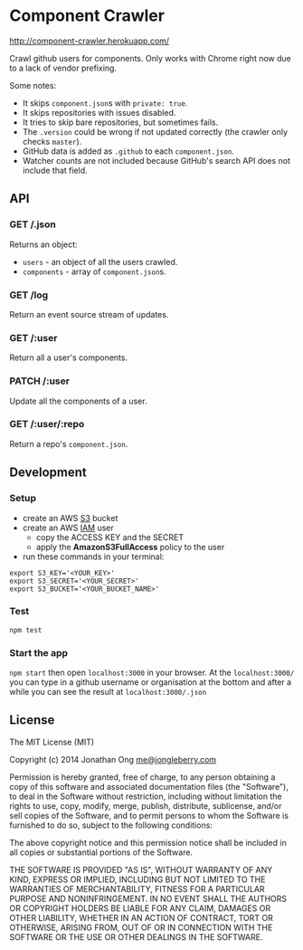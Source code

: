 # Component Crawler

http://component-crawler.herokuapp.com/

Crawl github users for components. Only works with Chrome right now due to a lack of vendor prefixing.

Some notes:

- It skips `component.json`s with `private: true`.
- It skips repositories with issues disabled.
- It tries to skip bare repositories, but sometimes fails.
- The `.version` could be wrong if not updated correctly (the crawler only checks `master`).
- GitHub data is added as `.github` to each `component.json`.
- Watcher counts are not included because GitHub's search API does not include that field.

## API

### GET /.json

Returns an object:

- `users` - an object of all the users crawled.
- `components` - array of `component.json`s.

### GET /log

Return an event source stream of updates.

### GET /:user

Return all a user's components.

### PATCH /:user

Update all the components of a user.

### GET /:user/:repo

Return a repo's `component.json`.


## Development

### Setup

- create an AWS [S3](http://aws.amazon.com/en/s3/) bucket
- create an AWS [IAM](http://aws.amazon.com/en/iam/) user 
  - copy the ACCESS KEY and the SECRET
  - apply the __AmazonS3FullAccess__ policy to the user
- run these commands in your terminal:

```
export S3_KEY='<YOUR_KEY>'
export S3_SECRET='<YOUR_SECRET>'
export S3_BUCKET='<YOUR_BUCKET_NAME>'
```

### Test

`npm test`

### Start the app

`npm start` then open `localhost:3000` in your browser.
At the `localhost:3000/` you can type in a github username or organisation at the bottom and
after a while you can see the result at `localhost:3000/.json`

## License

The MIT License (MIT)

Copyright (c) 2014 Jonathan Ong me@jongleberry.com

Permission is hereby granted, free of charge, to any person obtaining a copy
of this software and associated documentation files (the "Software"), to deal
in the Software without restriction, including without limitation the rights
to use, copy, modify, merge, publish, distribute, sublicense, and/or sell
copies of the Software, and to permit persons to whom the Software is
furnished to do so, subject to the following conditions:

The above copyright notice and this permission notice shall be included in
all copies or substantial portions of the Software.

THE SOFTWARE IS PROVIDED "AS IS", WITHOUT WARRANTY OF ANY KIND, EXPRESS OR
IMPLIED, INCLUDING BUT NOT LIMITED TO THE WARRANTIES OF MERCHANTABILITY,
FITNESS FOR A PARTICULAR PURPOSE AND NONINFRINGEMENT. IN NO EVENT SHALL THE
AUTHORS OR COPYRIGHT HOLDERS BE LIABLE FOR ANY CLAIM, DAMAGES OR OTHER
LIABILITY, WHETHER IN AN ACTION OF CONTRACT, TORT OR OTHERWISE, ARISING FROM,
OUT OF OR IN CONNECTION WITH THE SOFTWARE OR THE USE OR OTHER DEALINGS IN
THE SOFTWARE.
